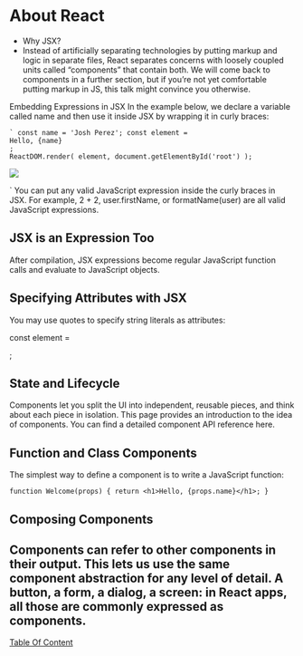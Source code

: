 # About React
- Why JSX?
- Instead of artificially separating technologies by putting markup and logic in separate files, React separates concerns with loosely coupled units called “components” that contain both. We will come back to components in a further section, but if you’re not yet comfortable putting markup in JS, this talk might convince you otherwise.

Embedding Expressions in JSX
In the example below, we declare a variable called name and then use it inside JSX by wrapping it in curly braces:


```
` const name = 'Josh Perez'; const element =
Hello, {name}
;
ReactDOM.render( element, document.getElementById('root') );
```

![](https://fiverr-res.cloudinary.com/images/q_auto,f_auto/gigs/144940123/original/fec77fb06f00a67584ed21d339e0e0abbab4f7ab/build-fix-web-apps-and-websites-with-js-react-and-python.jpg)




` You can put any valid JavaScript expression inside the curly braces in JSX. For example, 2 + 2, user.firstName, or formatName(user) are all valid JavaScript expressions.

## JSX is an Expression Too
After compilation, JSX expressions become regular JavaScript function calls and evaluate to JavaScript objects.

## Specifying Attributes with JSX
You may use quotes to specify string literals as attributes:

const element = <div tabIndex="0"></div>;

## State and Lifecycle
Components let you split the UI into independent, reusable pieces, and think about each piece in isolation. This page provides an introduction to the idea of components. You can find a detailed component API reference here.

## Function and Class Components
The simplest way to define a component is to write a JavaScript function:
```
function Welcome(props) { return <h1>Hello, {props.name}</h1>; }
```
## Composing Components
Components can refer to other components in their output. This lets us use the same component abstraction for any level of detail. A button, a form, a dialog, a screen: in React apps, all those are commonly expressed as components.
-------------------------------------------------------------
[Table Of Content](https://github.com/omarXzain/401-reading-notes)
